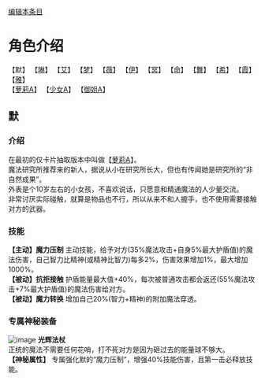 [编辑本条目](https://github.com/GuguTown/Wiki/edit/main/char/默.md)
# 角色介绍
【默】   【[琳](琳.md)】   【[艾](艾.md)】   【[梦](梦.md)】   【[薇](薇.md)】   【[伊](伊.md)】
【[冥](冥.md)】   【[命](命.md)】   【[舞](舞.md)】   【[希](希.md)】   【[霞](霞.md)】   【[雅](雅.md)】   
【[萝莉A](萝莉A.md)】   【[少女A](少女A.md)】   【[御姐A](御姐A.md)】

## 默
### 介绍
在最初的仅卡片抽取版本中叫做【[萝莉A](萝莉A.md)】。   
魔法研究所推荐来的新人，据说从小在研究所长大，但也有传闻她是研究所的“非自然成果”。   
外表是个10岁左右的小女孩，不喜欢说话，只愿意和精通魔法的人少量交流。   
非常讨厌实际碰触，就算是物品也不行，所以从来不和人握手，也不使用需要接触对方的武器。   
### 技能
**【主动】魔力压制** 主动技能，给予对方(35%魔法攻击+自身5%最大护盾值)的魔法伤害，自己智力比精神(或精神比智力)每多2%，伤害效果增加1%，最大增加1000%。   
**【被动】抗拒接触** 护盾能量最大值+40%，每次被普通攻击都会返还(55%魔法攻击+7%最大护盾值)的魔法伤害给对方。   
**【被动】魔力转换** 增加自己20%(智力+精神)的附加魔法穿透。   
### 专属神秘装备
![image](https://user-images.githubusercontent.com/35645329/193898383-bf791854-fb86-4ba5-8e73-8768bebee475.png)   **光辉法杖**   
正统的魔法不需要任何花哨，打不死对方是因为砸过去的能量球不够大。   
**【神秘属性】** 专属强化默的“魔力压制”，增强40%技能伤害，且第一击必释放技能。
